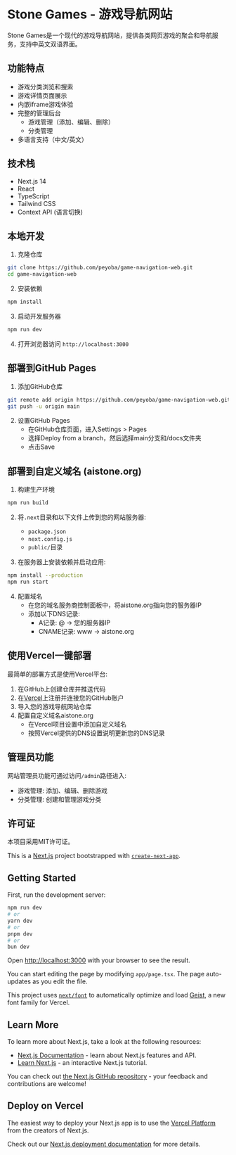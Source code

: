 # Stone Games - 游戏导航网站

Stone Games是一个现代的游戏导航网站，提供各类网页游戏的聚合和导航服务，支持中英文双语界面。

## 功能特点

- 游戏分类浏览和搜索
- 游戏详情页面展示
- 内嵌iframe游戏体验
- 完整的管理后台
  - 游戏管理（添加、编辑、删除）
  - 分类管理
- 多语言支持（中文/英文）

## 技术栈

- Next.js 14
- React
- TypeScript
- Tailwind CSS
- Context API (语言切换)

## 本地开发

1. 克隆仓库
```bash
git clone https://github.com/peyoba/game-navigation-web.git
cd game-navigation-web
```

2. 安装依赖
```bash
npm install
```

3. 启动开发服务器
```bash
npm run dev
```

4. 打开浏览器访问 `http://localhost:3000`

## 部署到GitHub Pages

1. 添加GitHub仓库
```bash
git remote add origin https://github.com/peyoba/game-navigation-web.git
git push -u origin main
```

2. 设置GitHub Pages
   - 在GitHub仓库页面，进入Settings > Pages
   - 选择Deploy from a branch，然后选择main分支和/docs文件夹
   - 点击Save

## 部署到自定义域名 (aistone.org)

1. 构建生产环境
```bash
npm run build
```

2. 将`.next`目录和以下文件上传到您的网站服务器:
   - `package.json`
   - `next.config.js`
   - `public/`目录
   
3. 在服务器上安装依赖并启动应用:
```bash
npm install --production
npm run start
```

4. 配置域名
   - 在您的域名服务商控制面板中，将aistone.org指向您的服务器IP
   - 添加以下DNS记录:
     - A记录: @ -> 您的服务器IP
     - CNAME记录: www -> aistone.org

## 使用Vercel一键部署

最简单的部署方式是使用Vercel平台:

1. 在GitHub上创建仓库并推送代码
2. 在[Vercel](https://vercel.com)上注册并连接您的GitHub账户
3. 导入您的游戏导航网站仓库
4. 配置自定义域名aistone.org
   - 在Vercel项目设置中添加自定义域名
   - 按照Vercel提供的DNS设置说明更新您的DNS记录

## 管理员功能

网站管理员功能可通过访问`/admin`路径进入:
- 游戏管理: 添加、编辑、删除游戏
- 分类管理: 创建和管理游戏分类

## 许可证

本项目采用MIT许可证。

This is a [Next.js](https://nextjs.org) project bootstrapped with [`create-next-app`](https://nextjs.org/docs/app/api-reference/cli/create-next-app).

## Getting Started

First, run the development server:

```bash
npm run dev
# or
yarn dev
# or
pnpm dev
# or
bun dev
```

Open [http://localhost:3000](http://localhost:3000) with your browser to see the result.

You can start editing the page by modifying `app/page.tsx`. The page auto-updates as you edit the file.

This project uses [`next/font`](https://nextjs.org/docs/app/building-your-application/optimizing/fonts) to automatically optimize and load [Geist](https://vercel.com/font), a new font family for Vercel.

## Learn More

To learn more about Next.js, take a look at the following resources:

- [Next.js Documentation](https://nextjs.org/docs) - learn about Next.js features and API.
- [Learn Next.js](https://nextjs.org/learn) - an interactive Next.js tutorial.

You can check out [the Next.js GitHub repository](https://github.com/vercel/next.js) - your feedback and contributions are welcome!

## Deploy on Vercel

The easiest way to deploy your Next.js app is to use the [Vercel Platform](https://vercel.com/new?utm_medium=default-template&filter=next.js&utm_source=create-next-app&utm_campaign=create-next-app-readme) from the creators of Next.js.

Check out our [Next.js deployment documentation](https://nextjs.org/docs/app/building-your-application/deploying) for more details.
